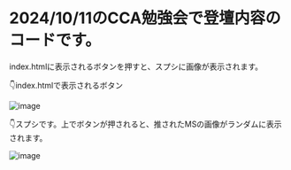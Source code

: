 # 2024/10/11のCCA勉強会で登壇内容のコードです。

index.htmlに表示されるボタンを押すと、スプシに画像が表示されます。

👇index.htmlで表示されるボタン

![image](https://github.com/user-attachments/assets/b3969d34-fa72-4466-899b-5bc9067b7009)

👇スプシです。上でボタンが押されると、推されたMSの画像がランダムに表示されます。

![image](https://github.com/user-attachments/assets/d912d12d-feb9-44a6-bb45-4c75937bf034)

